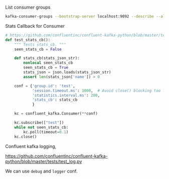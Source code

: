 List consumer groups

```sh
kafka-consumer-groups --bootstrap-server localhost:9092 --describe --all-groups
```

Stats Callback for Consumer

```py
# https://github.com/confluentinc/confluent-kafka-python/blob/master/tests/test_misc.py
def test_stats_cb():
    """ Tests stats_cb. """
    seen_stats_cb = False

    def stats_cb(stats_json_str):
        nonlocal seen_stats_cb
        seen_stats_cb = True
        stats_json = json.loads(stats_json_str)
        assert len(stats_json['name']) > 0

    conf = {'group.id': 'test',
            'session.timeout.ms': 1000,  # Avoid close() blocking too long
            'statistics.interval.ms': 200,
            'stats_cb': stats_cb
            }

    kc = confluent_kafka.Consumer(**conf)

    kc.subscribe(["test"])
    while not seen_stats_cb:
        kc.poll(timeout=0.1)
    kc.close()
```

Confluent kafka logging,

https://github.com/confluentinc/confluent-kafka-python/blob/master/tests/test_log.py

We can use `debug` and `logger` conf.
